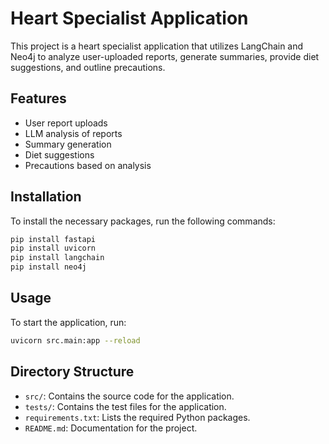 # Heart Specialist Application

This project is a heart specialist application that utilizes LangChain and Neo4j to analyze user-uploaded reports, generate summaries, provide diet suggestions, and outline precautions.

## Features

- User report uploads
- LLM analysis of reports
- Summary generation
- Diet suggestions
- Precautions based on analysis

## Installation

To install the necessary packages, run the following commands:

```bash
pip install fastapi
pip install uvicorn
pip install langchain
pip install neo4j
```

## Usage

To start the application, run:

```bash
uvicorn src.main:app --reload
```

## Directory Structure

- `src/`: Contains the source code for the application.
- `tests/`: Contains the test files for the application.
- `requirements.txt`: Lists the required Python packages.
- `README.md`: Documentation for the project.